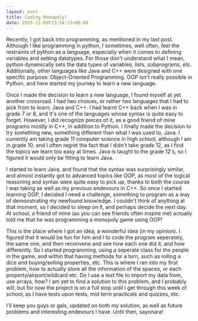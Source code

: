 ```yaml
---
layout: post
title: Coding Monopoly?
date: 2015-11-09T23:54:13+00:00
---
```

Recently, I got back into programming, as mentioned in my last post. Although I like programming in python, I sometimes, well often, feel the restraints of python as a language, especially when it comes to defining variables and setting datatypes. For those don't understand what I mean, python dynamically sets the data types of variables, lists, subprograms, etc. Additionally, other languages like Java and C++ were designed with one specific purpose: Object-Oriented Programming. OOP isn't really possible in Python, and here started my journey to learn a new language.

Once I made the decision to learn a new language, I found myself at yet another crossroad. I had two choices, or rather two languages that I had to pick from to learn; Java and C++. I had learnt C++ back when I was in grade 7 or 8, and it's one of the languages whose syntax is quite easy to forget. However, I did recognize pieces of it, as a good friend of mine programs mostly in C++, in addition to Python. I finally made the decision to try something new, something different than what I was used to, Java. I currently am taking grade 11 computer science in high school, although I am in grade 10, and I often regret the fact that I didn't take grade 12, as I find the topics we learn too easy at times. Java is taught to the grade 12's, so I figured it would only be fitting to learn Java.

I started to learn Java, and found that the syntax was surprisingly similar, and almost instantly got to advanced topics like OOP, as most of the logical reasoning and syntax were quite easy to pick up, thanks to both the course I was taking as well as my previous endevours in C++. So once I started learning OOP, I decided I need a challenge, something to program as a way of demonstrating my newfound knowledge. I couldn't think of anything at that moment, so I decided to sleep on it, and perhaps decide the next day. At school, a friend of mine (as you can see friends often inspire me) actually told me that he was programming a monopoly game using OOP!

This is the place where I got an idea, a wonderful idea (in my opinion). I figured that it would be fun for him and I to code the program seperately, the same one, and then reconvene and see how each one did it, and how differently. So I started programming, using a seperate class for the people in the game, and within that having methods for a turn, such as rolling a dice and buying/selling properties, etc. This is where I ran into my first problem, how to actually store all the information of the spaces, or each property/airport/wildcard etc. Do I use a text file to import my data from, use arrays, how? I am yet to find a solution to this problem, and I probably will, but for now the project is on a full stop until I get through this week of school, as I have tests upon tests, mid term practicals and quizzes, etc.

I'll keep you guys or gals, updated on both my solution, as well as future problems and interesting endevours I have. Until then, sayonara!
